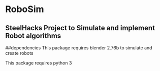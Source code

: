 # RoboSim

## SteelHacks Project to Simulate and implement Robot algorithms

##dependencies
This package requires blender 2.76b to simulate and create robots

This package requires python 3
